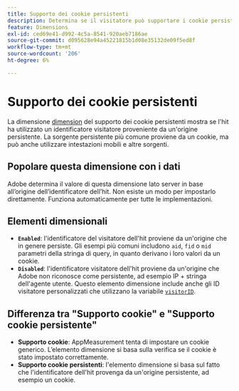 ```yaml
---
title: Supporto dei cookie persistenti
description: Determina se il visitatore può supportare i cookie persistenti.
feature: Dimensions
exl-id: ced69e41-d992-4c5a-8541-920aeb7186ae
source-git-commit: d095628e94a45221815b1d08e35132de09f5ed8f
workflow-type: tm+mt
source-wordcount: '206'
ht-degree: 6%

---
```


# Supporto dei cookie persistenti

La dimensione [dimension](overview.md) del supporto dei cookie persistenti mostra se l&#39;hit ha utilizzato un identificatore visitatore proveniente da un&#39;origine persistente. La sorgente persistente più comune proviene da un cookie, ma può anche utilizzare intestazioni mobili e altre sorgenti.

## Popolare questa dimensione con i dati

Adobe determina il valore di questa dimensione lato server in base all’origine dell’identificatore dell’hit. Non esiste un modo per impostarlo direttamente. Funziona automaticamente per tutte le implementazioni.

## Elementi dimensionali

* **`Enabled`**: l&#39;identificatore del visitatore dell&#39;hit proviene da un&#39;origine che in genere persiste. Gli esempi più comuni includono `aid`, `fid` o `mid` parametri della stringa di query, in quanto derivano i loro valori da un cookie.
* **`Disabled`**: l&#39;identificatore visitatore dell&#39;hit proviene da un&#39;origine che Adobe non riconosce come persistente, ad esempio IP + stringa dell&#39;agente utente. Questo elemento dimensione include anche gli ID visitatore personalizzati che utilizzano la variabile [`visitorID`](/help/implement/vars/config-vars/visitorid.md).

## Differenza tra &quot;Supporto cookie&quot; e &quot;Supporto cookie persistente&quot;

* **Supporto cookie**: AppMeasurement tenta di impostare un cookie generico. L’elemento dimensione si basa sulla verifica se il cookie è stato impostato correttamente.
* **Supporto cookie persistenti**: l&#39;elemento dimensione si basa sul fatto che l&#39;identificatore dell&#39;hit provenga da un&#39;origine persistente, ad esempio un cookie.

